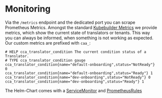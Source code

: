 # Monitoring

Via the `/metrics` endpoint and the dedicated port you can scrape Prometheus Metrics. Amongst the standard [Kubebuilder Metrics](https://book-v1.book.kubebuilder.io/beyond_basics/controller_metrics) we provide metrics, which show the current state of translators or tenants. This way you can always be informed, when something is not working as expected. Our custom metrics are prefixed with `caa_`:

```shell
# HELP cca_translator_condition The current condition status of a Translator.
# TYPE cca_translator_condition gauge
cca_translator_condition{name="default-onboarding",status="NotReady"} 0
cca_translator_condition{name="default-onboarding",status="Ready"} 1
cca_translator_condition{name="dev-onboarding",status="NotReady"} 0
cca_translator_condition{name="dev-onboarding",status="Ready"} 1
```

The Helm-Chart comes with a [ServiceMonitor](https://github.com/prometheus-operator/prometheus-operator/blob/main/Documentation/api.md#servicemonitor) and [PrometheusRules](https://github.com/prometheus-operator/prometheus-operator/blob/main/Documentation/api.md#monitoring.coreos.com/v1.PrometheusRule)
